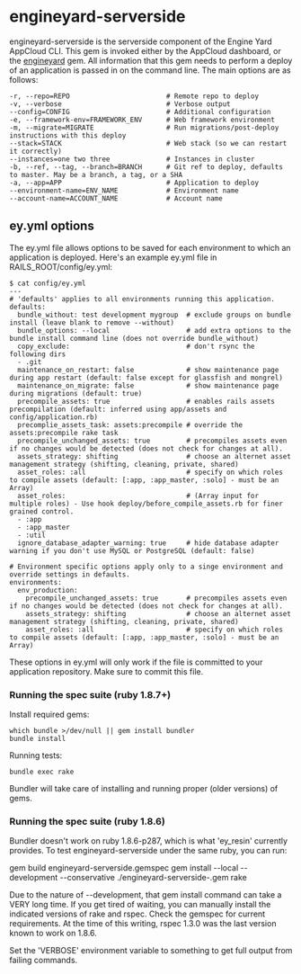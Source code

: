 # engineyard-serverside

engineyard-serverside is the serverside component of the Engine Yard AppCloud CLI. This gem is invoked either by the AppCloud dashboard, or the [engineyard](http://github.com/engineyard/engineyard) gem. All information that this gem needs to perform a deploy of an application is passed in on the command line. The main options are as follows:

    -r, --repo=REPO                        # Remote repo to deploy
    -v, --verbose                          # Verbose output
    --config=CONFIG                        # Additional configuration
    -e, --framework-env=FRAMEWORK_ENV      # Web framework environment
    -m, --migrate=MIGRATE                  # Run migrations/post-deploy instructions with this deploy
    --stack=STACK                          # Web stack (so we can restart it correctly)
    --instances=one two three              # Instances in cluster
    -b, --ref, --tag, --branch=BRANCH      # Git ref to deploy, defaults to master. May be a branch, a tag, or a SHA
    -a, --app=APP                          # Application to deploy
    --environment-name=ENV_NAME            # Environment name
    --account-name=ACCOUNT_NAME            # Account name

## ey.yml options

The ey.yml file allows options to be saved for each environment to which an application is deployed. Here's an example ey.yml file in RAILS_ROOT/config/ey.yml:

    $ cat config/ey.yml
    ---
    # 'defaults' applies to all environments running this application.
    defaults:
      bundle_without: test development mygroup  # exclude groups on bundle install (leave blank to remove --without)
      bundle_options: --local                   # add extra options to the bundle install command line (does not override bundle_without)
      copy_exclude:                             # don't rsync the following dirs
      - .git
      maintenance_on_restart: false             # show maintenance page during app restart (default: false except for glassfish and mongrel)
      maintenance_on_migrate: false             # show maintenance page during migrations (default: true)
      precompile_assets: true                   # enables rails assets precompilation (default: inferred using app/assets and config/application.rb)
      precomplie_assets_task: assets:precompile # override the assets:precompile rake task
      precompile_unchanged_assets: true         # precompiles assets even if no changes would be detected (does not check for changes at all).
      assets_strategy: shifting                 # choose an alternet asset management strategy (shifting, cleaning, private, shared)
      asset_roles: :all                         # specify on which roles to compile assets (default: [:app, :app_master, :solo] - must be an Array)
      asset_roles:                              # (Array input for multiple roles) - Use hook deploy/before_compile_assets.rb for finer grained control.
      - :app
      - :app_master
      - :util
      ignore_database_adapter_warning: true     # hide database adapter warning if you don't use MySQL or PostgreSQL (default: false)

    # Environment specific options apply only to a singe environment and override settings in defaults.
    environments:
      env_production:
        precompile_unchanged_assets: true       # precompiles assets even if no changes would be detected (does not check for changes at all).
        assets_strategy: shifting               # choose an alternet asset management strategy (shifting, cleaning, private, shared)
        asset_roles: :all                       # specify on which roles to compile assets (default: [:app, :app_master, :solo] - must be an Array)

These options in ey.yml will only work if the file is committed to your application repository. Make sure to commit this file.

### Running the spec suite (ruby 1.8.7+)

Install required gems:

    which bundle >/dev/null || gem install bundler
    bundle install

Running tests:

    bundle exec rake

Bundler will take care of installing and running proper (older versions) of gems.

### Running the spec suite (ruby 1.8.6)

Bundler doesn't work on ruby 1.8.6-p287, which is what 'ey\_resin' currently provides.
To test engineyard-serverside under the same ruby, you can run:

  gem build engineyard-serverside.gemspec
  gem install --local --development --conservative ./engineyard-serverside-<VERSION>.gem
  rake

Due to the nature of --development, that gem install command can take a VERY long time.
If you get tired of waiting, you can manually install the indicated versions of
rake and rspec. Check the gemspec for current requirements.
At the time of this writing, rspec 1.3.0 was the last version known to work on 1.8.6.

Set the 'VERBOSE' environment variable to something to get full output from failing commands.

